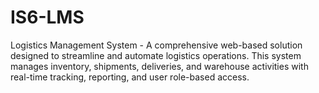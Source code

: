 # IS6-LMS
Logistics Management System - A comprehensive web-based solution designed to streamline and automate logistics operations. This system manages inventory, shipments, deliveries, and warehouse activities with real-time tracking, reporting, and user role-based access.
